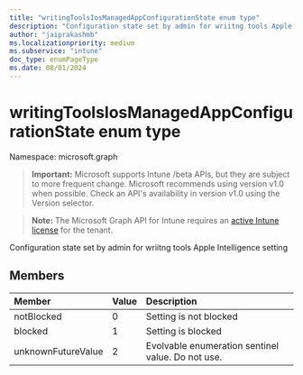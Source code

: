 ```yaml
---
title: "writingToolsIosManagedAppConfigurationState enum type"
description: "Configuration state set by admin for wriitng tools Apple Intelligence setting"
author: "jaiprakashmb"
ms.localizationpriority: medium
ms.subservice: "intune"
doc_type: enumPageType
ms.date: 08/01/2024
---
```


# writingToolsIosManagedAppConfigurationState enum type

Namespace: microsoft.graph

> **Important:** Microsoft supports Intune /beta APIs, but they are subject to more frequent change. Microsoft recommends using version v1.0 when possible. Check an API's availability in version v1.0 using the Version selector.

> **Note:** The Microsoft Graph API for Intune requires an [active Intune license](https://go.microsoft.com/fwlink/?linkid=839381) for the tenant.

Configuration state set by admin for wriitng tools Apple Intelligence setting

## Members
|Member|Value|Description|
|:---|:---|:---|
|notBlocked|0|Setting is not blocked|
|blocked|1|Setting is blocked|
|unknownFutureValue|2|Evolvable enumeration sentinel value. Do not use.|